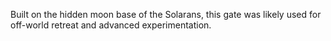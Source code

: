 Built on the hidden moon base of the Solarans, this gate was likely used for off-world retreat and advanced experimentation.
